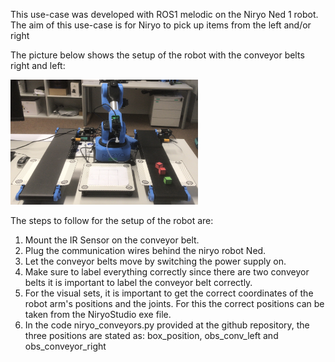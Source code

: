 This use-case was developed with ROS1 melodic on the Niryo Ned 1 robot. The aim of this use-case is for Niryo to pick up items from the left and/or right 


The picture below shows the setup of the robot with the conveyor belts right and left:

<img src="images/Conveyor_Belts.jpeg" alt="Logo" width="300" height="200">

The steps to follow for the setup of the robot are:
1. Mount the IR Sensor on the conveyor belt.
2. Plug the communication wires behind the niryo robot Ned. 
3. Let the conveyor belts move by switching the power supply on. 
4. Make sure to label everything correctly since there are two conveyor belts it is important to label the conveyor belt correctly.
5. For the visual sets, it is important to get the correct coordinates of the robot arm's positions and the joints. For this the correct positions can be taken from the NiryoStudio exe file. 
6. In the code niryo_conveyors.py provided at the github repository, the three positions are stated as: box_position, obs_conv_left and obs_conveyor_right
